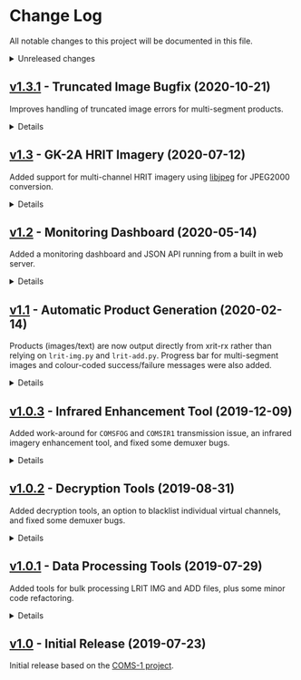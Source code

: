 # Change Log
All notable changes to this project will be documented in this file.

<details>
<summary>Unreleased changes</summary>
This release includes minor changes to the configuration file format.


### Added
  - Offline schedule loading when online schedule fails
  - Dashboard schedule download failue message
  - Flag to pause main thread after processing (`--no-exit`)
  - New version notification on startup console output
  - New version notification on dashboard
  - Link to decryption key info in key error message

### Changed
  - Complete rewrite of `xrit-rx.py`
  - Full dashboard URL displayed on startup
  - Calculate core wait time based on downlink bitrate
  - Static received data API endpoint
  - Pasrse ignored VCIDs into a set

### Fixed
  - Naming convention and code quality issues
  - HTTP request handler locking up
  - Safe exit when demux core not ready
  - Dashboard font fallback
  - Check config file exists before reading
  - Relative paths when script is not in the CWD
</details>


## [v1.3.1](https://github.com/sam210723/xrit-rx/releases/tag/v1.3.1) - Truncated Image Bugfix (2020-10-21)
Improves handling of truncated image errors for multi-segment products.

<details>
<summary>Details</summary>

### Changed
  - Clean up truncated file warning message

### Fixed
  - Handling of truncated image file exceptions in multi-segment product
</details>


## [v1.3](https://github.com/sam210723/xrit-rx/releases/tag/v1.3) - GK-2A HRIT Imagery (2020-07-12)
Added support for multi-channel HRIT imagery using [libjpeg](https://github.com/thorfdbg/libjpeg) for JPEG2000 conversion.

<details>
<summary>Details</summary>

### Added
  - Support for HRIT full disk imagery (see [HRIT Decoding - J2K and missing CPPDUs](https://github.com/sam210723/xrit-rx/issues/15))
  - HRIT image processing tool ([tools\hrit-img.py](https://github.com/sam210723/xrit-rx/blob/master/src/tools/hrit-img.py))
  - JP2 (JPEG2000) to PPM converstion using [libjpeg](https://github.com/thorfdbg/libjpeg) (licensed under [GPLv3](https://github.com/thorfdbg/libjpeg/blob/master/README.license.gpl))
  - UDP socket for receiving VCDUs from hardware modems such as the ETRA D8L
  - to_hex() debugging utility method
  - Link to GitHub release page on dashboard

### Changed
  - Indicate multi-segment progress per-wavelength rather than for the entire product
  - Using `pathlib` over `os` module for some file operations
  - Include spacecraft and downlink in dashboard schedule title
  - Renamed "Last Image" dashboard block to "Latest Image"
  - Renamed `last/image` and `last/xrit` API endpoints to `latest/image` and `latest/xrit`

### Fixed
  - TP_File triggering with M_PDU header offset ([relevant issue comment](https://github.com/sam210723/xrit-rx/issues/15#issuecomment-643079493))
  - Output directory checking
  - Handling of safe exit cases
  - Handling of `PIL.UnidentifiedImageError`
  - Handling of missing configuration sections and options
</details>


## [v1.2](https://github.com/sam210723/xrit-rx/releases/tag/v1.2) - Monitoring Dashboard (2020-05-14)
Added a monitoring dashboard and JSON API running from a built in web server.

<details>
<summary>Details</summary>

### Added
  - Web-based monitoring dashboard
  - JSON API for updating dashboard
  - Access of received data over HTTP
</details>


## [v1.1](https://github.com/sam210723/xrit-rx/releases/tag/v1.1) - Automatic Product Generation (2020-02-14)
Products (images/text) are now output directly from xrit-rx rather than relying on ``lrit-img.py`` and ``lrit-add.py``.
Progress bar for multi-segment images and colour-coded success/failure messages were also added.

<details>
<summary>Details</summary>

### Added
  - Output products (images/text) directly from demuxer
  - Transparent enhanced image output option
  - Added check for encrypted LRIT files in ``lrit-img.py`` and ``lrit-add.py``
  - Output file type options (Image or xRIT files)
  - Demuxer configuration tuple
  - Channel handler configuration tuple
  - Detect GK-2A LRIT Daily Operation Plan
  - Console output colours
  - Progress bar for multi-segment images

### Changed
  - Default key file name **(check when upgrading from an old version)**
  - ``keymsg-decrypt.py`` output file name
  - Disable product output if no keys loaded
  - Write single fill VCDU to packet file on VCID change
  - Rename FILL packets to IDLE packets

### Fixed
  - Missing TrueType font exception
</details>


## [v1.0.3](https://github.com/sam210723/xrit-rx/releases/tag/v1.0.3) - Infrared Enhancement Tool (2019-12-09)
Added work-around for ``COMSFOG`` and ``COMSIR1`` transmission issue, an infrared imagery enhancement tool, and fixed some demuxer bugs.

<details>
<summary>Details</summary>

### Added
  - IR enhancement tool ([tools\enhance-ir.py](https://github.com/sam210723/xrit-rx/blob/master/src/tools/enhance-ir.py))
  - Extra demuxer info in verbose mode

### Changed
  - Write incomplete TP_Files to disk on VCID change ([COMSFOG / COMSIR1 issue](https://github.com/sam210723/xrit-rx/issues/5))
  - Clear xRIT key header after file is decrypted (avoids double-decryption)

### Fixed
  - Free-running loop while demuxing a file
  - Exception caused by key index 0 in xrit-decrypt
  - Final file from VCDU dump not being processed
</details>


## [v1.0.2](https://github.com/sam210723/xrit-rx/releases/tag/v1.0.2) - Decryption Tools (2019-08-31)
Added decryption tools, an option to blacklist individual virtual channels, and fixed some demuxer bugs.

<details>
<summary>Details</summary>

### Added
  - Virtual channel (VCID) blacklist
  - xRIT file decryption tool ([tools\xrit-decrypt.py](https://github.com/sam210723/xrit-rx/blob/master/src/tools/xrit-decrypt.py))
  - Key file decryption tool ([tools\keymsg-decrypt.py](https://github.com/sam210723/xrit-rx/blob/master/src/tools/keymsg-decrypt.py))

### Fixed
  - VCDU continuity counter
  - Handle CP_PDU headers spanning multiple M_PDUs
</details>


## [v1.0.1](https://github.com/sam210723/xrit-rx/releases/tag/v1.0.1) - Data Processing Tools (2019-07-29)
Added tools for bulk processing LRIT IMG and ADD files, plus some minor code refactoring.

<details>
<summary>Details</summary>

### Added
  - GK-2A virtual channel names
  - GK-2A file type names
  - LRIT image file processor ([tools\lrit-img.py](https://github.com/sam210723/xrit-rx/blob/master/src/tools/lrit-img.py))
  - LRIT additional data processor ([tools\lrit-add.py](https://github.com/sam210723/xrit-rx/blob/master/src/tools/lrit-add.py))

### Changed
  - Enum for CP_PDU sequence
  - CCITT LUT function location
  - Tool class location

### Fixed
  - Socket connection reset exception
</details>


## [v1.0](https://github.com/sam210723/xrit-rx/releases/tag/v1.0) - Initial Release (2019-07-23)
Initial release based on the [COMS-1 project](https://github.com/sam210723/COMS-1).
